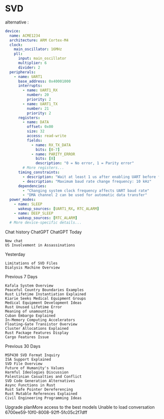 # SVD




alternative :  
```yaml
device:
  name: ACME1234
  architecture: ARM Cortex-M4
  clock:
    main_oscillator: 16MHz
    pll:
      input: main_oscillator
      multiplier: 6
      divider: 2
  peripherals:
    - name: UART1
      base_address: 0x40001000
      interrupts:
        - name: UART1_RX
          number: 20
          priority: 2
        - name: UART1_TX
          number: 21
          priority: 2
      registers:
        - name: DATA
          offset: 0x00
          size: 32
          access: read-write
          fields:
            - name: RX_TX_DATA
              bits: [0-7]
            - name: PARITY_ERROR
              bits: [8]
              description: "0 = No error, 1 = Parity error"
        # More registers...
      timing_constraints:
        - description: "Wait at least 1 us after enabling UART before first transmission"
        - description: "Maximum baud rate change frequency: 10 kHz"
      dependencies:
        - "Changing system clock frequency affects UART baud rate"
        - "DMA channel 2 can be used for automatic data transfer"
  power_modes:
    - name: SLEEP
      wakeup_sources: [UART1_RX, RTC_ALARM]
    - name: DEEP_SLEEP
      wakeup_sources: [RTC_ALARM]
  # More device-specific details...
```



Chat history
ChatGPT
ChatGPT
Today

    New chat
    US Involvement in Assassinations

Yesterday

    Limitations of SVD Files
    Dialysis Machine Overview

Previous 7 Days

    Kafala System Overview
    Peaceful Country Boundaries Examples
    Rust Lifetime Instantiation Explained
    Kiarie Seeks Medical Equipment Groups
    Medical Equipment Development Ideas
    Rust Unused Lifetime Error
    Meaning of unamounting
    Cuban Embargo Explained
    In-Memory Computing Accelerators
    Floating-Gate Transistor Overview
    Cluster Allocations Explained
    Rust Package Features Display
    Cargo Features Issue

Previous 30 Days

    MSP430 SVD Format Inquiry
    ISA Support Explained
    SVD File Overview
    Future of Humanity's Values
    Harmful Ideologies Discussion
    Palestinian Casualties and Conflict
    SVD Code Generation Alternatives
    Async Functions in Rust
    Rust Safe Pointer Dereferencing
    Rust Mutable References Explained
    Civil Engineering Programming Ideas

Upgrade planMore access to the best models
Unable to load conversation 6700ee59-10f0-8008-92ff-5fc05c2f7dff
